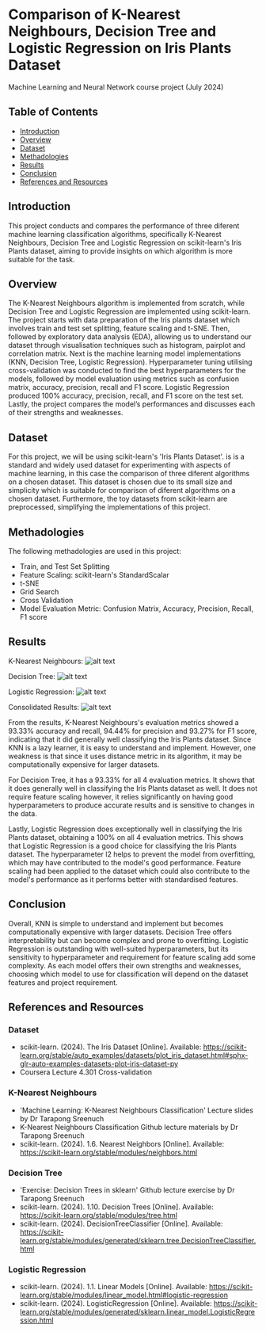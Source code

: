 # Comparison of K-Nearest Neighbours, Decision Tree and Logistic Regression on Iris Plants Dataset
Machine Learning and Neural Network course project (July 2024)

## Table of Contents
- [Introduction](#introduction)
- [Overview](#overview)
- [Dataset](#dataset)
- [Methadologies](#methadologies)
- [Results](#results)
- [Conclusion](#conclusion)
- [References and Resources](#references-and-resources)

## Introduction
This project conducts and compares the performance of three diferent machine learning classification algorithms, specifically K-Nearest Neighbours, Decision Tree and Logistic Regression on scikit-learn's Iris Plants dataset, aiming to provide insights on which algorithm is more suitable for the task.

## Overview
The K-Nearest Neighbours algorithm is implemented from scratch, while Decision Tree and Logistic Regression are implemented using scikit-learn. The project starts with data preparation of the Iris plants dataset which involves train and test set splitting, feature scaling and t-SNE. Then, followed by exploratory data analysis (EDA), allowing us to understand our dataset through visualisation techniques such as histogram, pairplot and correlation matrix. Next is the machine learning model implementations (KNN, Decision Tree, Logistic Regression). Hyperparameter tuning utilising cross-validation was conducted to find the best hyperparameters for the models, followed by model evaluation using metrics such as confusion matrix, accuracy, precision, recall and F1 score. Logistic Regression produced 100% accuracy, precision, recall, and F1 score on the test set. Lastly, the project compares the model’s performances and discusses each of their strengths and weaknesses.

## Dataset
For this project, we will be using scikit-learn's 'Iris Plants Dataset'. is is a standard and widely used dataset for experimenting with aspects of machine learning, in this case the comparison of three diferent algorithms on a chosen dataset. This dataset is chosen due to its small size and simplicity which is suitable for comparison of diferent algorithms on a chosen dataset. Furthermore, the toy datasets from scikit-learn are preprocessed, simplifying the implementations of this project.

## Methadologies
The following methadologies are used in this project:
- Train, and Test Set Splitting
- Feature Scaling: scikit-learn's StandardScalar
- t-SNE
- Grid Search
- Cross Validation
- Model Evaluation Metric: Confusion Matrix, Accuracy, Precision, Recall, F1 score

## Results
K-Nearest Neighbours:
![alt text](image.png)

Decision Tree:
![alt text](image-1.png)

Logistic Regression:
![alt text](image-2.png)

Consolidated Results:
![alt text](image-3.png)

From the results, K-Nearest Neighbours's evaluation metrics showed a 93.33% accuracy and recall, 94.44% for precision and 93.27% for F1 score, indicating that it did generally well classifying the Iris Plants dataset. Since KNN is a lazy learner, it is easy to understand and implement. However, one weakness is that since it uses distance metric in its algorithm, it may be computationally expensive for larger datasets.

For Decision Tree, it has a 93.33% for all 4 evaluation metrics. It shows that it does generally well in classifying the Iris Plants dataset as well. It does not require feature scaling however, it relies significantly on having good hyperparameters to produce accurate results and is sensitive to changes in the data.

Lastly, Logistic Regression does exceptionally well in classifying the Iris Plants dataset, obtaining a 100% on all 4 evaluation metrics. This shows that Logistic Regression is a good choice for classifying the Iris Plants dataset. The hyperparameter l2 helps to prevent the model from overfitting, which may have contributed to the model's good performance. Feature scaling had been applied to the dataset which could also contribute to the model's performance as it performs better with standardised features.

## Conclusion
Overall, KNN is simple to understand and implement but becomes computationally expensive with larger datasets. Decision Tree offers interpretability but can become complex and prone to overfitting. Logistic Regression is outstanding with well-suited hyperparameters, but its sensitivity to hyperparameter and requirement for feature scaling add some complexity. As each model offers their own strengths and weaknesses, choosing which model to use for classification will depend on the dataset features and project requirement.

## References and Resources
### Dataset
- scikit-learn. (2024). The Iris Dataset [Online]. Available: https://scikit-learn.org/stable/auto_examples/datasets/plot_iris_dataset.html#sphx-glr-auto-examples-datasets-plot-iris-dataset-py
- Coursera Lecture 4.301 Cross-validation

### K-Nearest Neighbours
- 'Machine Learning: K-Nearest Neighbours Classification' Lecture slides by Dr Tarapong Sreenuch
- K-Nearest Neighbours Classification Github lecture materials by Dr Tarapong Sreenuch
- scikit-learn. (2024). 1.6. Nearest Neighbors [Online]. Available: https://scikit-learn.org/stable/modules/neighbors.html

### Decision Tree
- 'Exercise: Decision Trees in sklearn' Github lecture exercise by Dr Tarapong Sreenuch
- scikit-learn. (2024). 1.10. Decision Trees [Online]. Available: https://scikit-learn.org/stable/modules/tree.html
- scikit-learn. (2024). DecisionTreeClassifier [Online]. Available: https://scikit-learn.org/stable/modules/generated/sklearn.tree.DecisionTreeClassifier.html

### Logistic Regression
- scikit-learn. (2024). 1.1. Linear Models [Online]. Available: https://scikit-learn.org/stable/modules/linear_model.html#logistic-regression
- scikit-learn. (2024). LogisticRegression [Online]. Available: https://scikit-learn.org/stable/modules/generated/sklearn.linear_model.LogisticRegression.html

[def]: In